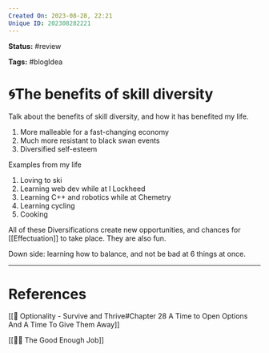 ```yaml
---
Created On: 2023-08-28, 22:21
Unique ID: 202308282221
---
```

**Status:** #review 

**Tags:** #blogIdea 

# 🌀The benefits of skill diversity

Talk about the benefits of skill diversity, and how it has benefited my life. 
1. More malleable for a fast-changing economy 
2. Much more resistant to black swan events
3. Diversified self-esteem 


Examples from my life 
1. Loving to ski
2. Learning web dev while at l Lockheed 
3. Learning C++ and robotics while at Chemetry
4. Learning cycling 
5. Cooking 

All of these Diversifications create new opportunities, and chances for [[Effectuation]] to take place. They are also fun. 

Down side: learning how to balance, and not be bad at 6 things at once. 





---
# References

[[📗 Optionality - Survive and Thrive#Chapter 28 A Time to Open Options And A Time To Give Them Away]]

[[💂‍♀️ The Good Enough Job]]